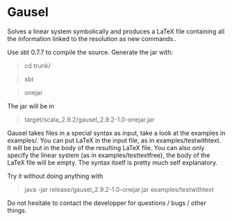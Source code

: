 Gausel
======

Solves a linear system symbolically and produces a LaTeX file containing all the information linked to the resolution as new commands..

Use sbt 0.7.7 to compile the source. Generate the jar with:
>cd trunk/

>sbt

> onejar

The jar will be in
>target/scala_2.9.2/gausel_2.9.2-1.0-onejar.jar

Gausel takes files in a special syntax as input, take a look at the examples in examples/.
You can put LaTeX in the input file, as in examples/testwithtext.
It will be put in the body of the resulting LaTeX file.
You can also only specify the linear system (as in examples/testtextfree), the body of the LaTeX file will be empty.
The syntax itself is pretty much self explanatory.

Try it without doing anything with
>java -jar release/gausel_2.9.2-1.0-onejar.jar examples/testwithtext

Do not hesitate to contact the developper for questions / bugs / other things.